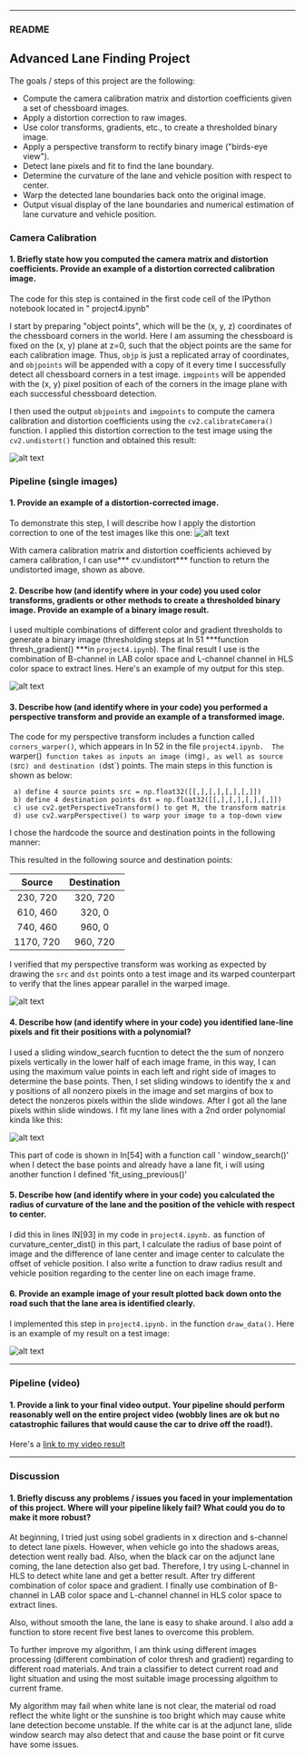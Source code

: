 
[//]: # (Image References)

[image1]: ./images/undistort.png "Undistorted"
[image2]: ./images/test1.png "Road Transformed"
[image3]: ./images/binary_combo_example.png "Binary Example"
[image4]: ./images/warped_lines.png "Warp Example"
[image5]: ./images/color_fit_lines1.png "Fit Visual"
[image6]: ./images/draw_data.png "Output"
[video1]: ./project_video_output.mp4 "Video"

---

### README

## Advanced Lane Finding Project

The goals / steps of this project are the following:

* Compute the camera calibration matrix and distortion coefficients given a set of chessboard images.
* Apply a distortion correction to raw images.
* Use color transforms, gradients, etc., to create a thresholded binary image.
* Apply a perspective transform to rectify binary image ("birds-eye view").
* Detect lane pixels and fit to find the lane boundary.
* Determine the curvature of the lane and vehicle position with respect to center.
* Warp the detected lane boundaries back onto the original image.
* Output visual display of the lane boundaries and numerical estimation of lane curvature and vehicle position.

### Camera Calibration

#### 1. Briefly state how you computed the camera matrix and distortion coefficients. Provide an example of a distortion corrected calibration image.

The code for this step is contained in the first code cell of the IPython notebook located in " project4.ipynb" 

I start by preparing "object points", which will be the (x, y, z) coordinates of the chessboard corners in the world. Here I am assuming the chessboard is fixed on the (x, y) plane at z=0, such that the object points are the same for each calibration image.  Thus, `objp` is just a replicated array of coordinates, and `objpoints` will be appended with a copy of it every time I successfully detect all chessboard corners in a test image.  `imgpoints` will be appended with the (x, y) pixel position of each of the corners in the image plane with each successful chessboard detection.  

I then used the output `objpoints` and `imgpoints` to compute the camera calibration and distortion coefficients using the `cv2.calibrateCamera()` function.  I applied this distortion correction to the test image using the `cv2.undistort()` function and obtained this result: 

![alt text][image1]

### Pipeline (single images)

#### 1. Provide an example of a distortion-corrected image.

To demonstrate this step, I will describe how I apply the distortion correction to one of the test images like this one:
![alt text][image2]

With camera calibration matrix and distortion coefficients achieved by camera calibration, I can use*** cv.undistort*** function to return the undistorted image, shown as above. 

#### 2. Describe how (and identify where in your code) you used color transforms, gradients or other methods to create a thresholded binary image.  Provide an example of a binary image result.

I used multiple combinations of different color and gradient thresholds to generate a binary image (thresholding steps at In 51 ***function thresh_gradient() ***in `project4.ipynb`).  The final result I use is the combination of B-channel in LAB color space and L-channel channel in HLS color space to extract lines. Here's an example of my output for this step. 

![alt text][image3]

#### 3. Describe how (and identify where in your code) you performed a perspective transform and provide an example of a transformed image.

The code for my perspective transform includes a function called `corners_warper()`, which appears in In 52 in the file `project4.ipynb.  The `warper()` function takes as inputs an image (`img`), as well as source (`src`) and destination (`dst`) points. The main steps in this function is shown as below:
    
     a) define 4 source points src = np.float32([[,],[,],[,],[,]])
     b) define 4 destination points dst = np.float32([[,],[,],[,],[,]])
     c) use cv2.getPerspectiveTransform() to get M, the transform matrix
     d) use cv2.warpPerspective() to warp your image to a top-down view
 
 I chose the hardcode the source and destination points in the following manner:


This resulted in the following source and destination points:

| Source        | Destination   | 
|:-------------:|:-------------:| 
| 230, 720      | 320, 720        | 
| 610, 460      | 320, 0      |
| 740, 460     | 960, 0      |
| 1170, 720      | 960, 720        |

I verified that my perspective transform was working as expected by drawing the `src` and `dst` points onto a test image and its warped counterpart to verify that the lines appear parallel in the warped image.

![alt text][image4]

#### 4. Describe how (and identify where in your code) you identified lane-line pixels and fit their positions with a polynomial?

I used a sliding window_search fucntion to detect the the sum of nonzero pixels vertically in the lower half of each image frame, in this way, I can using the maximum value points in each left and right side of images to determine the base points. Then, I set sliding windows to identify the x and y positions of all nonzero pixels in the image and set margins of box to detect the nonzeros pixels within the slide windows. After I got all the lane pixels within slide windows. I fit my lane lines with a 2nd order polynomial kinda like this:

![alt text][image5]

This part of code is shown in In[54] with a function call ' window_search()'
when I detect the base points and already have a lane fit, i will using another function I defined 'fit_using_previous()'

#### 5. Describe how (and identify where in your code) you calculated the radius of curvature of the lane and the position of the vehicle with respect to center.

I did this in lines IN[93] in my code in `project4.ipynb.` as function of curvature_center_dist()
in this part, I calculate the radius of base point of image and the difference of lane center and image center to calculate the offset of vehicle position.
I also write a function to draw radius result and vehicle position regarding to the center line on each image frame.

#### 6. Provide an example image of your result plotted back down onto the road such that the lane area is identified clearly.

I implemented this step in `project4.ipynb.` in the function `draw_data()`.  Here is an example of my result on a test image:

![alt text][image6]

---

### Pipeline (video)

#### 1. Provide a link to your final video output.  Your pipeline should perform reasonably well on the entire project video (wobbly lines are ok but no catastrophic failures that would cause the car to drive off the road!).

Here's a [link to my video result](./project_video_output.mp4)

---

### Discussion

#### 1. Briefly discuss any problems / issues you faced in your implementation of this project.  Where will your pipeline likely fail?  What could you do to make it more robust?

At beginning, I tried just using sobel gradients in x direction and s-channel to detect lane pixels. However, when vehicle go into the shadows areas, detection went really bad. Also, when the black car on the adjunct lane coming, the lane detection also get bad. Therefore, I try using L-channel in HLS to detect white lane and get a better result. After try different combination of color space and gradient. I finally use combination of B-channel in LAB color space and L-channel channel in HLS color space to extract lines.

Also, without smooth the lane, the lane is easy to shake around. I also add a function to store recent five best lanes to overcome this problem.

To further improve my algorithm, I am think using different images processing (different combination of color thresh and gradient) regarding to different road materials. And train a classifier to detect current road and light situation and using the most suitable image processing algoithm to current frame.

My algorithm may fail when white lane is not clear, the material od road reflect the white light or the sunshine is too bright which may cause white lane detection become unstable. If the white car is at the adjunct lane, slide window search may also detect that and cause the base point or fit curve have some issues. 
 